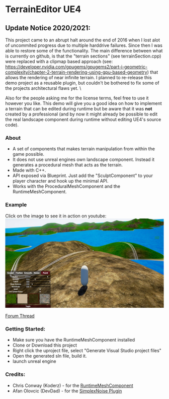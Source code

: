 # TerrainEditor UE4
## Update Notice 2020/2021: 
This project came to an abrupt halt around the end of 2016 when I lost alot of uncommited progress due to multiple harddrive failures. Since then I was able to restore some of the functionality. The main difference between what is currently on github, is that the "terrain sections" (see terrainSection.cpp) were replaced with a clipmap based approach (see: https://developer.nvidia.com/gpugems/gpugems2/part-i-geometric-complexity/chapter-2-terrain-rendering-using-gpu-based-geometry) that allows the rendering of near infinite terrain. I planned to re-release this demo project as a reusable plugin, but couldn't be bothered to fix some of the projects architectural flaws yet. \

Also for the people asking me for the license terms, feel free to use it however you like. This demo will give you a good idea on how to implement a terrain that can be edited during runtime but be aware that it was **not** created by a professional (and by now it might already be possible to edit the real landscape component during runtime without editing UE4's source code).


### About
- A set of components that makes terrain manipulation from within the game possible.
- It does not use unreal engines own landscape component. Instead it generates a procedural mesh that acts as the terrain. 
- Made with C++. 
- API exposed via Blueprint. Just add the "SculptComponent" to your player character and hook up the minimal API.
- Works with the ProceduralMeshComponent and the RuntimeMeshComponent.

### Example
Click on the image to see it in action on youtube:
[![Youtube video thumbnail](terraineditor.jpg)](http://www.youtube.com/watch?v=XmK6og7Xr6Q)


[Forum Thread](https://forums.unrealengine.com/community/work-in-progress/96841-ingame-terraineditor-with-source)


### Getting Started:
- Make sure you have the RuntimeMeshComponent installed
- Clone or Download this project
- Right click the uproject file, select "Generate Visual Studio project files"
- Open the generated sln file, build it.
- launch unreal engine 

### Credits:
- Chris Conway (Koderz) - for the [RuntimeMeshComponent](https://github.com/Koderz/UE4RuntimeMeshComponent)
- Afan Olovcic (DevDad) -  for the [SimplexNoise Plugin](https://github.com/devdad/SimplexNoise)

